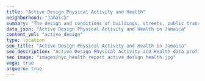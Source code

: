 ```yaml
---
title: "Active Design Physical Activity and Health"
neighborhood: "Jamaica"
summary: "The design and conditions of buildings, streets, public transportation and parks influence physical activity, use of active transportation and other healthy behavior. A neighborhood's features can also impact the safety of its residents."
data_json: "Active Design Physical Activity and Health in Jamaica"
content_yml: "active_design"
type: location
seo_title: "Active Design Physical Activity and Health in Jamaica"
seo_description: "Active Design Physical Activity and Health data profile for the Jamaica neighborhood of NYC."
seo_image: "images/nyc_health_report_active_design_health.jpg"
vega: true
arquero: true
---
```

